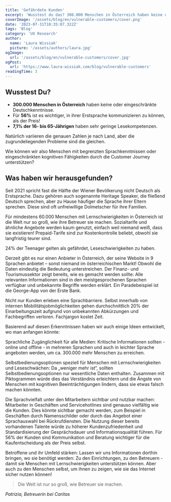 ```yaml
---
title: 'Gefährdete Kunden'
excerpt: 'Wusstest du das? 300.000 Menschen in Österreich haben keine oder nur geringe Deutschkenntnisse. Für 56% ist es wichtiger, sich in ihrer Muttersprache verständigen zu können als der Preis! 7,1 % der 16- bis 65-Jährigen haben sehr geringe ...'
coverImage: '/assets/blog/en/vulnerable-customers/cover.png'
date: '2023-07-31T10:35:07.322Z'
tags: 'Blog'
category: 'UX Research'
author:
  name: 'Laura Wissiak'
  picture: '/assets/authors/laura.jpg'
ogImage:
  url: '/assets/blog/en/vulnerable-customers/cover.jpg'
ogPost:
  url: 'https://www.laura-wissiak.com/blog/vulnerable-customers'
readingTime: 3
---
```


## Wusstest Du?

- **300.000 Menschen in Österreich** haben keine oder eingeschränkte Deutschkenntnisse.
- Für **56%** ist es wichtiger, in ihrer Erstsprache kommunizieren zu können, als der Preis!
- **7,1% der 16- bis 65-Jährigen** haben sehr geringe Lesekompetenzen.

Natürlich variieren die genauen Zahlen je nach Land, aber die zugrundeliegenden Probleme sind die gleichen.

Wie können wir also Menschen mit begrenzten Sprachkenntnissen oder eingeschränkten kognitiven Fähigkeiten durch die Customer Journey unterstützen?

## Was haben wir herausgefunden?

Seit 2021 spricht fast die Hälfte der Wiener Bevölkerung nicht Deutsch als Erstsprache. Dazu gehören auch sogenannte Heritage Speaker, die fließend Deutsch sprechen, aber zu Hause häufiger die Sprache ihrer Eltern sprechen. Diese sind oft unfreiwillige Dolmetscher für ihre Familien.

Für mindestens 60.000 Menschen mit Lernschwierigkeiten in Österreich ist die Welt nur so groß, wie ihre Betreuer sie machen. Sozialtarife und ähnliche Angebote werden kaum genutzt, einfach weil niemand weiß, dass sie existieren! Prepaid-Tarife sind zur Kostenkontrolle beliebt, obwohl sie langfristig teurer sind.

24% der Teenager gelten als gefährdet, Leseschwierigkeiten zu haben.

Derzeit gibt es nur einen Anbieter in Österreich, der seine Website in 9 Sprachen anbietet – sonst niemand im österreichischen Markt! Obwohl die Daten eindeutig die Bedeutung unterstreichen. Der Finanz- und Tourismussektor zeigt bereits, wie es gemacht werden sollte: Alle relevanten Informationen sind in den meistgesprochenen Sprachen verfügbar und unbekannte Begriffe werden erklärt. Ein Paradebeispiel ist die George-App von der Erste Bank.

Nicht nur Kunden erleben eine Sprachbarriere. Selbst innerhalb von internen Mobilitätsjobmöglichkeiten gehen durchschnittlich 20% der Einarbeitungszeit aufgrund von unbekannten Abkürzungen und Fachbegriffen verloren. Fachjargon kostet Zeit.

Basierend auf diesen Erkenntnissen haben wir auch einige Ideen entwickelt, wo man anfangen könnte:

Sprachliche Zugänglichkeit für alle Medien: Kritische Informationen sollten - online und offline - in mehreren Sprachen und auch in leichter Sprache angeboten werden, um ca. 300.000 mehr Menschen zu erreichen.

Selbstbedienungsoptionen speziell für Menschen mit Lernschwierigkeiten und Leseschwächen: Da „weniger mehr ist“, sollten Selbstbedienungsoptionen nur wesentliche Daten enthalten. Zusammen mit Piktogrammen würde dies das Verständnis erleichtern und die Ängste von Menschen mit kognitiven Beeinträchtigungen lindern, dass sie etwas falsch machen könnten.

Die Sprachvielfalt unter den Mitarbeitern sichtbar und nutzbar machen: Mitarbeiter in Geschäften und Servicehotlines sind genauso vielfältig wie die Kunden. Dies könnte sichtbar gemacht werden, zum Beispiel in Geschäften durch Namensschilder oder durch das Angebot einer Sprachauswahl bei Rückrufdiensten. Die Nutzung dieser bereits vorhandenen Talente würde zu höherer Kundenzufriedenheit und Standardisierung der Gesprächsdauer und Informationsqualität führen. Für 56% der Kunden sind Kommunikation und Beratung wichtiger für die Kaufentscheidung als der Preis selbst.

Betroffene und ihr Umfeld stärken: Lassen wir uns Informationen dorthin bringen, wo sie benötigt werden: Zu den Einrichtungen, zu den Betreuern - damit sie Menschen mit Lernschwierigkeiten unterstützen können. Aber auch zu den Menschen selbst, um ihnen zu zeigen, wie sie das Internet sicher nutzen können!

> Die Welt ist nur so groß, wie Betreuer sie machen.

_Patrizia, Betreuerin bei Caritas_
